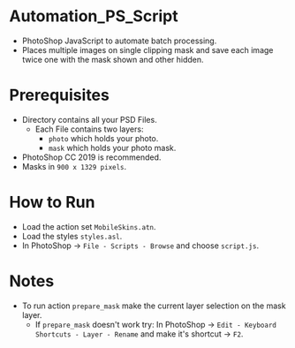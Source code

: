 # Automation_PS_Script
* PhotoShop JavaScript to automate batch processing.
* Places multiple images on single clipping mask and save each image twice one with the mask shown and other hidden.

# Prerequisites
* Directory contains all your PSD Files.
    * Each File contains two layers:
        * `photo` which holds your photo.
        * `mask` which holds your photo mask.
* PhotoShop CC 2019 is recommended.
* Masks in `900 x 1329 pixels`.

# How to Run
* Load the action set `MobileSkins.atn`.
* Load the styles `styles.asl`.
* In PhotoShop -> `File - Scripts - Browse` and choose `script.js`.

# Notes
* To run action `prepare_mask` make the current layer selection on the mask layer. 
   * If `prepare_mask` doesn't work try: In PhotoShop -> `Edit - Keyboard Shortcuts - Layer - Rename` and make it's shortcut -> `F2`.
